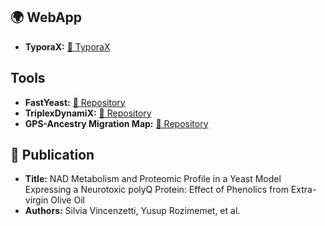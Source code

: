 
## 🌍 WebApp

- **TyporaX:** [🔗 TyporaX](https://typorax.onrender.com)

##  Tools
- **FastYeast:** [🔗 Repository](https://github.com/Yusuprozimemet/FastYeast)
- **TriplexDynamiX:** [🔗 Repository](https://github.com/Yusuprozimemet/TriplexDynamiX)
- **GPS-Ancestry Migration Map:** [🔗 Repository](https://github.com/Yusuprozimemet/GPS_Ancestry_Migration_Map)

## 📜 Publication
- **Title:** NAD Metabolism and Proteomic Profile in a Yeast Model Expressing a Neurotoxic polyQ Protein: Effect of Phenolics from Extra-virgin Olive Oil
- **Authors:** Silvia Vincenzetti, Yusup Rozimemet, et al.





